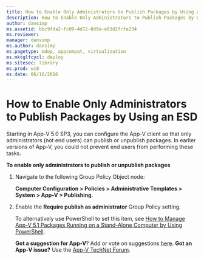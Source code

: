 ```yaml
---
title: How to Enable Only Administrators to Publish Packages by Using an ESD
description: How to Enable Only Administrators to Publish Packages by Using an ESD
author: dansimp
ms.assetid: bbc9fda2-fc09-4d72-8d9a-e83d2fcfe234
ms.reviewer: 
manager: dansimp
ms.author: dansimp
ms.pagetype: mdop, appcompat, virtualization
ms.mktglfcycl: deploy
ms.sitesec: library
ms.prod: w10
ms.date: 06/16/2016
---
```



# How to Enable Only Administrators to Publish Packages by Using an ESD


Starting in App-V 5.0 SP3, you can configure the App-V client so that only administrators (not end users) can publish or unpublish packages. In earlier versions of App-V, you could not prevent end users from performing these tasks.

**To enable only administrators to publish or unpublish packages**

1.  Navigate to the following Group Policy Object node:

    **Computer Configuration &gt; Policies &gt; Administrative Templates &gt; System &gt; App-V &gt; Publishing**.

2.  Enable the **Require publish as administrator** Group Policy setting.

    To alternatively use PowerShell to set this item, see [How to Manage App-V 5.1 Packages Running on a Stand-Alone Computer by Using PowerShell](how-to-manage-app-v-51-packages-running-on-a-stand-alone-computer-by-using-powershell.md#bkmk-admins-pub-pkgs).

    **Got a suggestion for App-V**? Add or vote on suggestions [here](http://appv.uservoice.com/forums/280448-microsoft-application-virtualization). **Got an App-V issue?** Use the [App-V TechNet Forum](https://social.technet.microsoft.com/Forums/home?forum=mdopappv).

 

 





